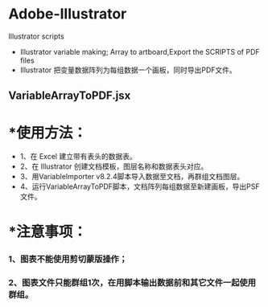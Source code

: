 # Adobe-Illustrator
Illustrator scripts

* Illustrator variable making; Array to artboard,Export the SCRIPTS of PDF files
* Illustrator 把变量数据阵列为每组数据一个画板，同时导出PDF文件。

## VariableArrayToPDF.jsx

# *使用方法：

* 1、在 Excel 建立带有表头的数据表。
* 2、在 Illustrator 创建文档模板，图层名称和数据表头对应。
* 3、用VariableImporter v8.2.4脚本导入数据至文档，再群组文档图层。
* 4、运行VariableArrayToPDF脚本，文档阵列每组数据至新建画板，导出PSF文件。



#  *注意事项：
### 1、图表不能使用剪切蒙版操作；
### 2、图表文件只能群组1次，在用脚本输出数据前和其它文件一起使用群组。
